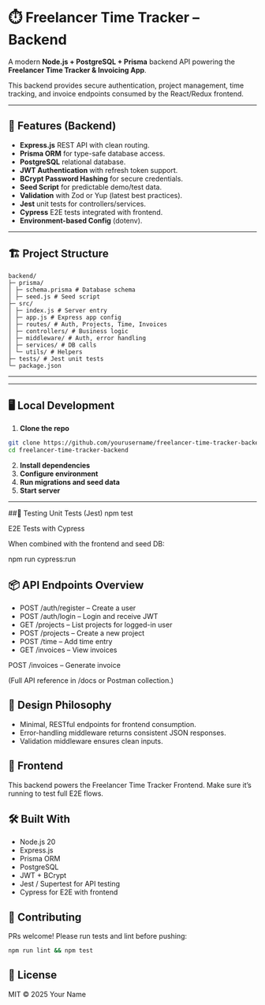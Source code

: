 # ⏱️ Freelancer Time Tracker – Backend

A modern **Node.js + PostgreSQL + Prisma** backend API powering the **Freelancer Time Tracker & Invoicing App**.

This backend provides secure authentication, project management, time tracking, and invoice endpoints consumed by the React/Redux frontend.

---

## 🚀 Features (Backend)

- **Express.js** REST API with clean routing.
- **Prisma ORM** for type-safe database access.
- **PostgreSQL** relational database.
- **JWT Authentication** with refresh token support.
- **BCrypt Password Hashing** for secure credentials.
- **Seed Script** for predictable demo/test data.
- **Validation** with Zod or Yup (latest best practices).
- **Jest** unit tests for controllers/services.
- **Cypress** E2E tests integrated with frontend.
- **Environment-based Config** (dotenv).

---

## 🏗️ Project Structure

```
backend/
├─ prisma/
│ ├─ schema.prisma # Database schema
│ ├─ seed.js # Seed script
├─ src/
│ ├─ index.js # Server entry
│ ├─ app.js # Express app config
│ ├─ routes/ # Auth, Projects, Time, Invoices
│ ├─ controllers/ # Business logic
│ ├─ middleware/ # Auth, error handling
│ ├─ services/ # DB calls
│ └─ utils/ # Helpers
├─ tests/ # Jest unit tests
└─ package.json
```
---

---

## 🖥️ Local Development

1. **Clone the repo**

```bash
git clone https://github.com/yourusername/freelancer-time-tracker-backend.git
cd freelancer-time-tracker-backend
```
2. **Install dependencies**
3. **Configure environment**
4. **Run migrations and seed data**
5. **Start server**

---
##🧪 Testing
Unit Tests (Jest)
npm test

E2E Tests with Cypress

When combined with the frontend and seed DB:

npm run cypress:run

## 📦 API Endpoints Overview

- POST /auth/register – Create a user
- POST /auth/login – Login and receive JWT
- GET /projects – List projects for logged-in user
- POST /projects – Create a new project
- POST /time – Add time entry
- GET /invoices – View invoices

POST /invoices – Generate invoice

(Full API reference in /docs or Postman collection.)

## 🎨 Design Philosophy

- Minimal, RESTful endpoints for frontend consumption.
- Error-handling middleware returns consistent JSON responses.
- Validation middleware ensures clean inputs.

## 🔗 Frontend

This backend powers the Freelancer Time Tracker Frontend.
Make sure it’s running to test full E2E flows.

## 🛠️ Built With

- Node.js 20
- Express.js
- Prisma ORM
- PostgreSQL
- JWT + BCrypt
- Jest / Supertest for API testing
- Cypress for E2E with frontend

## 🤝 Contributing

PRs welcome! Please run tests and lint before pushing:

```bash 
npm run lint && npm test
```

## 📄 License

MIT © 2025 Your Name
